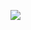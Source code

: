 ![](https://cdn.mathpix.com/cropped/2024_09_28_abecaabd7323f8b77f66g-1.jpg?height=2397&width=1912&top_left_y=154&top_left_x=112)

